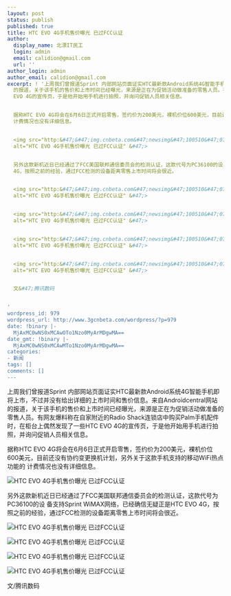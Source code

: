 ```yaml
---
layout: post
status: publish
published: true
title: HTC EVO 4G手机售价曝光 已过FCC认证
author:
  display_name: 北漂IT民工
  login: admin
  email: calidion@gmail.com
  url: ''
author_login: admin
author_email: calidion@gmail.com
excerpt: ! '上周我们曾报道Sprint 内部网站页面证实HTC最新款Android系统4G智能手机即将上市，不过并没有给出详细的上市时间和售价信息。来自Androidcentral网站
  的报道，关于该手机的售价和上市时间已经曝光，来源是正在为促销活动做准备的零售人员。有网友爆料称在自家附近的Radio Shack连锁店中购买Palm手机配件时，在柜台上偶然发现了一些HTC
  EVO 4G的宣传页，于是他开始用手机进行拍照，并询问促销人员相关信息。


  据称HTC EVO 4G将会在6月6日正式开启零售，签约价为200美元，裸机价位600美元，目前还没有协约变更换机计划，另外关于这款手机支持的移动WiFi热点功能的
  计费情况也没有详细信息。


  <img src="http:&#47;&#47;img.cnbeta.com&#47;newsimg&#47;100510&#47;07082301030733440.jpg"
  alt="HTC EVO 4G手机售价曝光 已过FCC认证" &#47;>


  另外这款新机近日已经通过了FCC美国联邦通信委员会的检测认证，这款代号为PC36100的设 备支持Sprint WiMAX网络，已经确信无疑正是HTC EVO
  4G，按照之前的经验，通过FCC检测的设备距离零售上市时间将会很近。


  <img src="http:&#47;&#47;img.cnbeta.com&#47;newsimg&#47;100510&#47;07082311389716811.jpg"
  alt="HTC EVO 4G手机售价曝光 已过FCC认证" &#47;>


  <img src="http:&#47;&#47;img.cnbeta.com&#47;newsimg&#47;100510&#47;0708232636259356.jpg"
  alt="HTC EVO 4G手机售价曝光 已过FCC认证" &#47;>


  <img src="http:&#47;&#47;img.cnbeta.com&#47;newsimg&#47;100510&#47;070823327783562.jpg"
  alt="HTC EVO 4G手机售价曝光 已过FCC认证" &#47;>


  <img src="http:&#47;&#47;img.cnbeta.com&#47;newsimg&#47;100510&#47;07082341578625329.jpg"
  alt="HTC EVO 4G手机售价曝光 已过FCC认证" &#47;>


  文&#47;腾讯数码


'
wordpress_id: 979
wordpress_url: http://www.3gcnbeta.com/wordpress/?p=979
date: !binary |-
  MjAxMC0wNS0xMCAwOTo1Nzo0MyArMDgwMA==
date_gmt: !binary |-
  MjAxMC0wNS0xMCAwMTo1Nzo0MyArMDgwMA==
categories:
- 新闻
tags: []
comments: []
---
```

<p>上周我们曾报道Sprint 内部网站页面证实HTC最新款Android系统4G智能手机即将上市，不过并没有给出详细的上市时间和售价信息。来自Androidcentral网站 的报道，关于该手机的售价和上市时间已经曝光，来源是正在为促销活动做准备的零售人员。有网友爆料称在自家附近的Radio Shack连锁店中购买Palm手机配件时，在柜台上偶然发现了一些HTC EVO 4G的宣传页，于是他开始用手机进行拍照，并询问促销人员相关信息。</p>
<p>据称HTC EVO 4G将会在6月6日正式开启零售，签约价为200美元，裸机价位600美元，目前还没有协约变更换机计划，另外关于这款手机支持的移动WiFi热点功能的 计费情况也没有详细信息。</p>
<p><img src="http:&#47;&#47;img.cnbeta.com&#47;newsimg&#47;100510&#47;07082301030733440.jpg" alt="HTC EVO 4G手机售价曝光 已过FCC认证" &#47;></p>
<p>另外这款新机近日已经通过了FCC美国联邦通信委员会的检测认证，这款代号为PC36100的设 备支持Sprint WiMAX网络，已经确信无疑正是HTC EVO 4G，按照之前的经验，通过FCC检测的设备距离零售上市时间将会很近。</p>
<p><img src="http:&#47;&#47;img.cnbeta.com&#47;newsimg&#47;100510&#47;07082311389716811.jpg" alt="HTC EVO 4G手机售价曝光 已过FCC认证" &#47;></p>
<p><img src="http:&#47;&#47;img.cnbeta.com&#47;newsimg&#47;100510&#47;0708232636259356.jpg" alt="HTC EVO 4G手机售价曝光 已过FCC认证" &#47;></p>
<p><img src="http:&#47;&#47;img.cnbeta.com&#47;newsimg&#47;100510&#47;070823327783562.jpg" alt="HTC EVO 4G手机售价曝光 已过FCC认证" &#47;></p>
<p><img src="http:&#47;&#47;img.cnbeta.com&#47;newsimg&#47;100510&#47;07082341578625329.jpg" alt="HTC EVO 4G手机售价曝光 已过FCC认证" &#47;></p>
<p>文&#47;腾讯数码</p>
<p><a id="more"></a><a id="more-979"></a></p>
